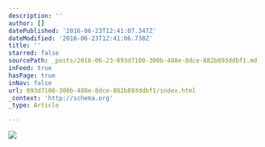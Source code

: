 ```yaml
---
description: ''
author: []
datePublished: '2016-06-23T12:41:07.347Z'
dateModified: '2016-06-23T12:41:06.738Z'
title: ''
starred: false
sourcePath: _posts/2016-06-23-093d7100-300b-488e-8dce-882b893ddbf1.md
inFeed: true
hasPage: true
inNav: false
url: 093d7100-300b-488e-8dce-882b893ddbf1/index.html
_context: 'http://schema.org'
_type: Article

---
```

![](https://the-grid-user-content.s3-us-west-2.amazonaws.com/4ddaa0bc-7fdc-4878-8aae-b53b9bc6a8f8.jpg)
